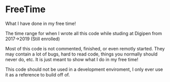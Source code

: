 # FreeTime
What I have done in my free time!

The time range for when I wrote all this code while studing at Digipen from 2017->2019 (Still enrolled)

Most of this code is not commented, finished, or even remotly started.  They may contain a lot of bugs, hard to read code, things you normally should never do, etc. It is just meant to show what I do in my free time!

This code should not be used in a development enviroment, I only ever use it as a reference to build off of.
